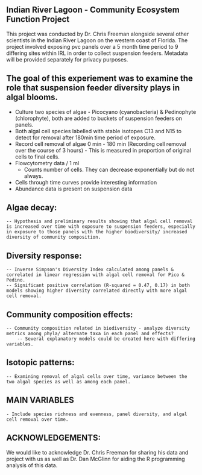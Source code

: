 ## Indian River Lagoon - Community Ecosystem Function Project
This project was conducted by Dr. Chris Freeman alongside several other scientists in the Indian River Lagoon on the western coast of Florida. The project involved exposing pvc panels over a 5 month time period to 9 differing sites within IRL in order to collect suspension feeders. Metadata will be provided separately for privacy purposes.

## The goal of this experiement was to examine the role that suspension feeder diversity plays in algal blooms. 

- Culture two species of algae - Picocyano (cyanobacteria) & Pedinophyte (chlorophyte), both are added to buckets of suspension feeders on panels. 
-  Both algal cell species labelled with stable isotopes C13 and N15 to detect for removal after 180min time period of exposure. 
- Record cell removal of algae 0 min - 180 min (Recording cell removal over the course of 3 hours) - This is measured in proportion of original cells to final cells.
- Flowcytometry data / 1 ml
    - Counts number of cells. They can decrease exponentially but do not always. 
- Cells through time curves provide interesting information
- Abundance data is present on suspension data 

## Algae decay: 
    -- Hypothesis and preliminary results showing that algal cell removal is increased over time with exposure to suspension feeders, especially in exposure to those panels with the higher biodiversity/ increased diversity of community composition. 

## Diversity response:
    -- Inverse Simpson's Diversity Index calculated among panels & correlated in linear regression with algal cell removal for Pico & Pedino.
    -- Significant positive correlation (R-squared = 0.47, 0.17) in both models showing higher diversity correlated directly with more algal cell removal. 

## Community composition effects: 
    -- Community composition related in biodiversity - analyze diversity metrics among phyla/ alternate taxa in each panel and effects? 
        -- Several explanatory models could be created here with differing variables. 

## Isotopic patterns:
    -- Examining removal of algal cells over time, variance between the two algal species as well as among each panel. 
    
    
    
## MAIN VARIABLES   
    - Include species richness and evenness, panel diversity, and algal cell removal over time. 
    
## ACKNOWLEDGEMENTS:

We would like to acknowledge Dr. Chris Freeman for sharing his data and project with us as well as Dr. Dan McGlinn for aiding the R programming analysis of this data. 
    
  
